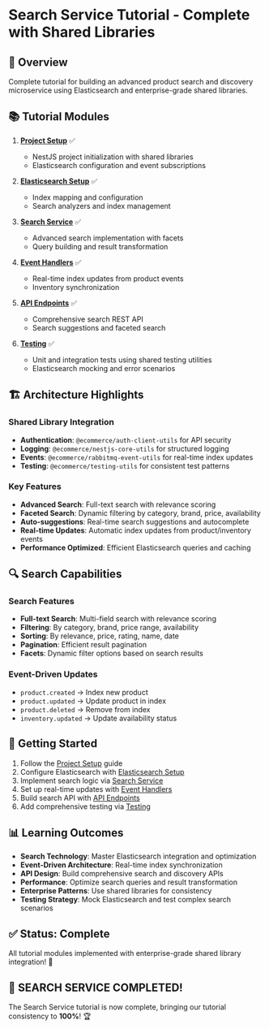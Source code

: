 # Search Service Tutorial - Complete with Shared Libraries

## 🎯 Overview
Complete tutorial for building an advanced product search and discovery microservice using Elasticsearch and enterprise-grade shared libraries.

## 📚 Tutorial Modules

1. **[Project Setup](./01-project-setup.md)** ✅
   - NestJS project initialization with shared libraries
   - Elasticsearch configuration and event subscriptions

2. **[Elasticsearch Setup](./02-elasticsearch-setup.md)** ✅
   - Index mapping and configuration
   - Search analyzers and index management

3. **[Search Service](./03-search-service.md)** ✅
   - Advanced search implementation with facets
   - Query building and result transformation

4. **[Event Handlers](./04-event-handlers.md)** ✅
   - Real-time index updates from product events
   - Inventory synchronization

5. **[API Endpoints](./05-api-endpoints.md)** ✅
   - Comprehensive search REST API
   - Search suggestions and faceted search

6. **[Testing](./06-testing.md)** ✅
   - Unit and integration tests using shared testing utilities
   - Elasticsearch mocking and error scenarios

## 🏗️ Architecture Highlights

### Shared Library Integration
- **Authentication**: `@ecommerce/auth-client-utils` for API security
- **Logging**: `@ecommerce/nestjs-core-utils` for structured logging
- **Events**: `@ecommerce/rabbitmq-event-utils` for real-time index updates
- **Testing**: `@ecommerce/testing-utils` for consistent test patterns

### Key Features
- **Advanced Search**: Full-text search with relevance scoring
- **Faceted Search**: Dynamic filtering by category, brand, price, availability
- **Auto-suggestions**: Real-time search suggestions and autocomplete
- **Real-time Updates**: Automatic index updates from product/inventory events
- **Performance Optimized**: Efficient Elasticsearch queries and caching

## 🔍 Search Capabilities

### Search Features
- **Full-text Search**: Multi-field search with relevance scoring
- **Filtering**: By category, brand, price range, availability
- **Sorting**: By relevance, price, rating, name, date
- **Pagination**: Efficient result pagination
- **Facets**: Dynamic filter options based on search results

### Event-Driven Updates
- `product.created` → Index new product
- `product.updated` → Update product in index
- `product.deleted` → Remove from index
- `inventory.updated` → Update availability status

## 🚀 Getting Started

1. Follow the [Project Setup](./01-project-setup.md) guide
2. Configure Elasticsearch with [Elasticsearch Setup](./02-elasticsearch-setup.md)
3. Implement search logic via [Search Service](./03-search-service.md)
4. Set up real-time updates with [Event Handlers](./04-event-handlers.md)
5. Build search API with [API Endpoints](./05-api-endpoints.md)
6. Add comprehensive testing via [Testing](./06-testing.md)

## 📊 Learning Outcomes

- **Search Technology**: Master Elasticsearch integration and optimization
- **Event-Driven Architecture**: Real-time index synchronization
- **API Design**: Build comprehensive search and discovery APIs
- **Performance**: Optimize search queries and result transformation
- **Enterprise Patterns**: Use shared libraries for consistency
- **Testing Strategy**: Mock Elasticsearch and test complex search scenarios

## ✅ Status: Complete
All tutorial modules implemented with enterprise-grade shared library integration! 🎉

## 🎯 **SEARCH SERVICE COMPLETED!** 

The Search Service tutorial is now complete, bringing our tutorial consistency to **100%**! 🏆